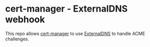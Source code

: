 # cert-manager - ExternalDNS webhook

This repo allows [cert-manager](https://github.com/cert-manager/cert-manager) to use [ExternalDNS](https://github.com/kubernetes-sigs/external-dns) to handle ACME challenges. 
